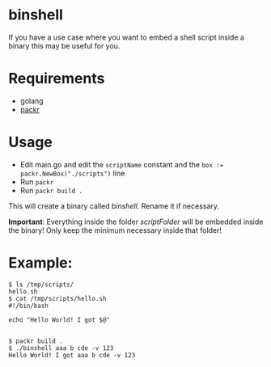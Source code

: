 # binshell

If you have a use case where you want to embed a shell script inside a binary this may be useful for you.

# Requirements

* golang
* [packr](https://github.com/gobuffalo/packr)

# Usage

* Edit main.go and edit the `scriptName` constant and the `box := packr.NewBox("./scripts")` line
* Run `packr`
* Run `packr build .`

This will create a binary called *binshell*. Rename it if necessary.

__Important__: Everything inside the folder *scriptFolder* will be embedded inside the binary! Only keep the minimum necessary inside that folder!

# Example:
```
$ ls /tmp/scripts/
hello.sh
$ cat /tmp/scripts/hello.sh
#!/bin/bash

echo "Hello World! I got $@"


$ packr build .
$ ./binshell aaa b cde -v 123
Hello World! I got aaa b cde -v 123
```